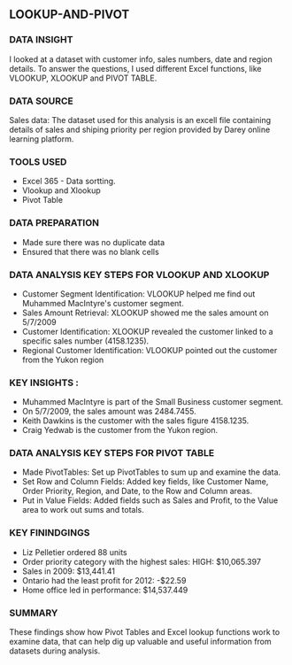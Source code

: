 ## LOOKUP-AND-PIVOT

### DATA INSIGHT 
I looked at a dataset with customer info, sales numbers, date and region details. To answer the questions, I used different Excel functions, like VLOOKUP, XLOOKUP and PIVOT TABLE.

### DATA SOURCE
Sales data: The dataset used for this analysis is an excell file containing details of  sales and shiping priority per region provided by Darey online learning platform.

### TOOLS USED
- Excel 365 - Data sortting.
- Vlookup and Xlookup
- Pivot Table

 ### DATA PREPARATION 
- Made sure there was no duplicate data
- Ensured that there was no blank cells

 ### DATA ANALYSIS KEY STEPS FOR VLOOKUP AND XLOOKUP
- Customer Segment Identification: VLOOKUP helped me find out Muhammed MacIntyre's customer segment.
- Sales Amount Retrieval: XLOOKUP showed me the sales amount on 5/7/2009
- Customer Identification: XLOOKUP revealed the customer linked to a specific sales number (4158.1235).
- Regional Customer Identification: VLOOKUP pointed out the customer from the Yukon region

### KEY INSIGHTS :
- Muhammed MacIntyre is part of the Small Business customer segment.
- On 5/7/2009, the sales amount was 2484.7455.
- Keith Dawkins is the customer with the sales figure 4158.1235.
- Craig Yedwab is the customer from the Yukon region.


### DATA ANALYSIS KEY STEPS FOR PIVOT TABLE
- Made PivotTables: Set up PivotTables to sum up and examine the data.
- Set Row and Column Fields: Added key fields, like Customer Name, Order Priority, Region, and Date, to the Row and Column areas.
- Put in Value Fields: Added fields such as Sales and Profit, to the Value area to work out sums and totals.

### KEY FININDGINGS 
- Liz Pelletier ordered 88 units
- Order priority category with the highest sales: HIGH: $10,065.397
- Sales in 2009: $13,441.41
- Ontario had the least profit for  2012: -$22.59
- Home office led in performance: $14,537.449

### SUMMARY
These findings show how Pivot Tables and Excel lookup functions work to examine data, that can help dig up valuable  and useful information from datasets during analysis.

